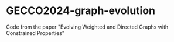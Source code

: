 # GECCO2024-graph-evolution
Code from the paper "Evolving Weighted and Directed Graphs with Constrained Properties"
